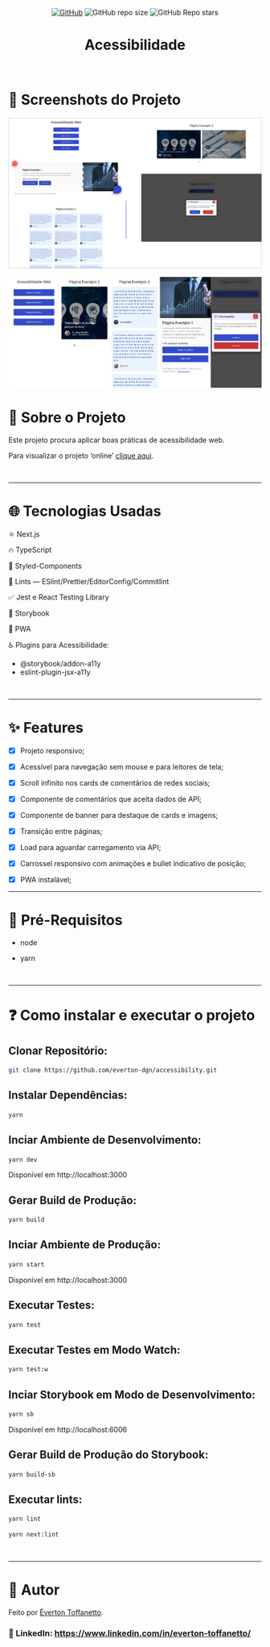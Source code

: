 <div align="center">

<a href="./LICENSE">![GitHub](https://img.shields.io/github/license/everton-dgn/accessibility?style=plastic)</a>
![GitHub repo size](https://img.shields.io/github/repo-size/everton-dgn/accessibility?style=plastic)
![GitHub Repo stars](https://img.shields.io/github/stars/everton-dgn/accessibility?color=yellow&style=plastic)
</div>

<h1 align="center">Acessibilidade</h1>

<br />

# :camera_flash: Screenshots do Projeto

![Imagem do projeto](screenshots/desktop.jpg)

![Imagem do projeto](screenshots/mobile.jpg)

# :memo: Sobre o Projeto

Este projeto procura aplicar boas práticas de acessibilidade web.

Para visualizar o projeto ‘online’ [clique aqui](https://accessibility.querocriarsite.com/).

<br />

---

# :globe_with_meridians: Tecnologias Usadas

⚛ Next.js

🔥 TypeScript

💅 Styled-Components

🚩 Lints — ESlint/Prettier/EditorConfig/Commitlint

✅ Jest e React Testing Library

📝 Storybook

📱 PWA

♿ Plugins para Acessibilidade: 
 - @storybook/addon-a11y 
 - eslint-plugin-jsx-a11y️

<br />

---

# :sparkles: Features

- [x] Projeto responsivo;

- [x] Acessível para navegação sem mouse e para leitores de tela;
  
- [x] Scroll infinito nos cards de comentários de redes sociais;
  
- [x] Componente de comentários que aceita dados de API;
  
- [x] Componente de banner para destaque de cards e imagens;
  
- [x] Transição entre páginas;
  
- [x] Load para aguardar carregamento via API;
  
- [x] Carrossel responsivo com animações e bullet indicativo de posição;
  
- [x] PWA instalável;

---

# :triangular_flag_on_post: Pré-Requisitos

- node

- yarn

<br />

---

# :question: Como instalar e executar o projeto

## Clonar Repositório:

```bash
git clone https://github.com/everton-dgn/accessibility.git
```

## Instalar Dependências:

```bash
yarn
```

## Inciar Ambiente de Desenvolvimento:

```bash
yarn dev
```

Disponível em http://localhost:3000

## Gerar Build de Produção:

```bash
yarn build
```

## Inciar Ambiente de Produção:

```bash
yarn start
```

Disponível em http://localhost:3000

## Executar Testes:

```bash
yarn test
```

## Executar Testes em Modo Watch:

```bash
yarn test:w
```

## Inciar Storybook em Modo de Desenvolvimento:

```bash
yarn sb
```

Disponível em http://localhost:6006

## Gerar Build de Produção do Storybook:

```bash
yarn build-sb
```

## Executar lints:

```bash
yarn lint
```

```bash
yarn next:lint
```

<br />

---

# :closed_book: Autor

Feito por [Éverton Toffanetto](https://querocriarsite.com).

### :link: LinkedIn: https://www.linkedin.com/in/everton-toffanetto/
